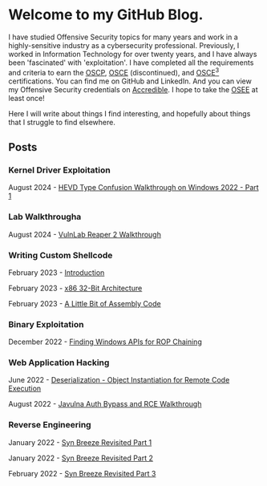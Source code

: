 # Welcome to my GitHub Blog.


I have studied Offensive Security topics for many years and work in a highly-sensitive industry as a cybersecurity professional. Previously, I worked in Information Technology for over twenty years, and I have always been 'fascinated' with 'exploitation'. I have completed all the requirements and criteria to earn the [OSCP](https://www.offsec.com/courses/pen-200/), [OSCE](https://www.offsec.com/ctp-osce/) (discontinued), and [OSCE<sup>3</sup>](https://www.offsec.com/offsec/osce3-certification/) certifications. You can find me on GitHub and LinkedIn. And you can view my Offensive Security credentials on [Accredible](https://www.credential.net/profile/johntear402666/wallet). I hope to take the [OSEE](https://www.offsec.com/courses/exp-401/) at least once!

Here I will write about things I find interesting, and hopefully about things that I struggle to find elsewhere.

## Posts

### Kernel Driver Exploitation

August 2024 - [HEVD Type Confusion Walkthrough on Windows 2022 - Part 1](https://plackyhacker.github.io/kernel/hevd)

### Lab Walkthrougha

August 2024 - [VulnLab Reaper 2 Walkthrough](https://plackyhacker.github.io/walkthrough/reaper2)

### Writing Custom Shellcode

February 2023 - [Introduction](https://plackyhacker.github.io/shellcodez/intro)

February 2023 - [x86 32-Bit Architecture](https://plackyhacker.github.io/shellcodez/arch)

February 2023 - [A Little Bit of Assembly Code](https://plackyhacker.github.io/shellcodez/assembly)

### Binary Exploitation

December 2022 - [Finding Windows APIs for ROP Chaining](https://plackyhacker.github.io/binary/findingapis)

### Web Application Hacking

June 2022 - [Deserialization - Object Instantiation for Remote Code Execution](https://plackyhacker.github.io/webtesting/deserialization)

August 2022 - [Javulna Auth Bypass and RCE Walkthrough](https://plackyhacker.github.io/webtesting/javulna-sqli)

### Reverse Engineering

January 2022 - [Syn Breeze Revisited Part 1](https://plackyhacker.github.io/reversing/sync-breeze-reversed)

January 2022 - [Syn Breeze Revisited Part 2](https://plackyhacker.github.io/reversing/sync-breeze-reversing-2)

February 2022 - [Syn Breeze Revisited Part 3](https://plackyhacker.github.io/reversing/sync-breeze-reversing-3)
